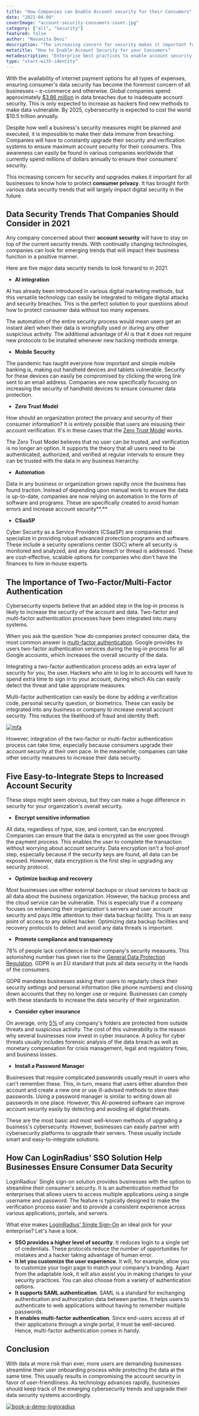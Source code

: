 ```yaml
---
title: "How Companies can Enable Account security for their Consumers"
date: "2021-04-09"
coverImage: "account-security-consumers-cover.jpg"
category: ["all", "Security"]
featured: false
author: "Navanita Devi"
description: "The increasing concern for security makes it important for all businesses to know how to protect consumer privacy. As technology advances rapidly, businesses should keep track of the emerging cybersecurity trends and upgrade their data security systems accordingly. Here are the enterprise best practices to enable account security for consumers."
metatitle: "How to Enable Account Security for your Consumers"
metadescription: "Enterprise best practices to enable account security for consumers. Learn the security techniques to protect your consumer identities and access management."
type: "start-with-identity"
---
```


With the availability of internet payment options for all types of expenses, ensuring consumer's data security has become the foremost concern of all businesses – e-commerce and otherwise. Global companies spend approximately [\$3.86 million](https://www.forbes.com/sites/chuckbrooks/2021/03/02/alarming-cybersecurity-stats-------what-you-need-to-know-for-2021/?sh=1758eae058d3) in data breaches due to inadequate account security. This is only expected to increase as hackers find new methods to make data vulnerable. By 2025, cybersecurity is expected to cost the world \$10.5 trillion annually.

Despite how well a business's security measures might be planned and executed, it is impossible to make their data immune from breaching. Companies will have to constantly upgrade their security and verification systems to ensure maximum account security for their consumers. This awareness can easily be found in various companies worldwide that currently spend millions of dollars annually to ensure their consumers’ security.

This increasing concern for security and upgrades makes it important for all businesses to know how to protect **consumer privacy**. It has brought forth various data security trends that will largely impact digital security in the future.

## Data Security Trends That Companies Should Consider in 2021

Any company concerned about their **account security** will have to stay on top of the current security trends. With continually changing technologies, companies can look for emerging trends that will impact their business function in a positive manner.

Here are five major data security trends to look forward to in 2021.

- **AI integration**

AI has already been introduced in various digital marketing methods, but this versatile technology can easily be integrated to mitigate digital attacks and security breaches. This is the perfect solution to your questions about how to protect consumer data without too many expenses.

The automation of the entire security process would mean users get an instant alert when their data is wrongfully used or during any other suspicious activity. The additional advantage of AI is that it does not require new protocols to be installed whenever new hacking methods emerge.

- **Mobile Security**

The pandemic has taught everyone how important and simple mobile banking is, making out handheld devices and tablets vulnerable. Security for these devices can easily be compromised by clicking the wrong link sent to an email address. Companies are now specifically focusing on increasing the security of handheld devices to ensure consumer data protection.

- **Zero Trust Model**

How should an organization protect the privacy and security of their consumer information? It is entirely possible that users are misusing their account verification. It's in these cases that the [Zero Trust Model](https://www.loginradius.com/resource/zero-trust-security/) works.

The Zero Trust Model believes that no user can be trusted, and verification is no longer an option. It supports the theory that all users need to be authenticated, authorized, and verified at regular intervals to ensure they can be trusted with the data in any business hierarchy.

- **Automation**

Data in any business or organization grows rapidly once the business has found traction. Instead of depending upon manual work to ensure the data is up-to-date, companies are now relying on automation in the form of software and programs. These are specifically created to avoid human errors and increase account security**.**

- **CSaaSP**

Cyber Security as a Service Providers (CSaaSP) are companies that specialize in providing robust advanced protection programs and software. These include a security operations center (SOC) where all security is monitored and analyzed, and any data breach or thread is addressed. These are cost-effective, scalable options for companies who don't have the finances to hire in-house experts.

## The Importance of Two-Factor/Multi-Factor Authentication

Cybersecurity experts believe that an added step in the log-in process is likely to increase the security of the account and data. Two-factor and multi-factor authentication processes have been integrated into many systems.

When you ask the question 'how do companies protect consumer data, the most common answer is [multi-factor authentication](https://www.loginradius.com/blog/async/why-mfa-important/). Google provides its users two-factor authentication services during the log-in process for all Google accounts, which increases the overall security of the data.

Integrating a two-factor authentication process adds an extra layer of security for you, the user. Hackers who aim to log in to accounts will have to spend extra time to sign in to your account, during which AIs can easily detect the threat and take appropriate measures.

Multi-factor authentication can easily be done by adding a verification code, personal security question, or biometrics. These can easily be integrated into any business or company to increase overall account security. This reduces the likelihood of fraud and identity theft.

[![mfa](mfa.png)](https://www.loginradius.com/resource/buyers-guide-to-multi-factor-authentication/)

However, integration of the two-factor or multi-factor authentication process can take time, especially because consumers upgrade their account security at their own pace. In the meanwhile, companies can take other security measures to increase their data security.

## Five Easy-to-Integrate Steps to Increased Account Security

These steps might seem obvious, but they can make a huge difference in security for your organization's overall security.

- **Encrypt sensitive information**

All data, regardless of type, size, and content, can be encrypted. Companies can ensure that the data is encrypted as the user goes through the payment process. This enables the user to complete the transaction without worrying about account security. Data encryption isn't a fool-proof step, especially because if the security keys are found, all data can be exposed. However, data encryption is the first step in upgrading any security protocol.

- **Optimize backup and recovery**

Most businesses use either external backups or cloud services to back up all data about the business organization. However, the backup process and the cloud service can be vulnerable. This is especially true if a company focuses on enhancing their organization's servers and user account security and pays little attention to their data backup facility. This is an easy point of access to any skilled hacker. Optimizing data backup facilities and recovery protocols to detect and avoid any data threats is important.

- **Promote compliance and transparency**

78% of people lack confidence in their company's security measures. This astonishing number has given rise to the [General Data Protection Regulation](https://www.loginradius.com/gdpr-and-privacy/). GDPR is an EU standard that puts all data security in the hands of the consumers.

GDPR mandates businesses asking their users to regularly check their security settings and personal information (like phone numbers) and closing down accounts that they no longer use or require. Businesses can comply with these standards to increase the data security of their organization.

- **Consider cyber insurance**

On average, only [5%](https://www.forbes.com/sites/chuckbrooks/2021/03/02/alarming-cybersecurity-stats-------what-you-need-to-know-for-2021/?sh=1758eae058d3) of any company's folders are protected from outside threats and suspicious activity. The cost of this vulnerability is the reason why several businesses now invest in cyber insurance. A policy for cyber threats usually includes forensic analysis of the data breach as well as monetary compensation for crisis management, legal and regulatory fines, and business losses.

- **Install a Password Manager**

Businesses that require complicated passwords usually result in users who can't remember these. This, in turn, means that users either abandon their account and create a new one or use ill-advised methods to store their passwords. Using a password manager is similar to writing down all passwords in one place. However, this AI-powered software can improve account security easily by detecting and avoiding all digital threats.

These are the most basic and most well-known methods of upgrading a business's cybersecurity. However, businesses can easily partner with cybersecurity platforms to upgrade their servers. These usually include smart and easy-to-integrate solutions.

## How Can LoginRadius' SSO Solution Help Businesses Ensure Consumer Data Security

LoginRadius' Single sign-on solution provides businesses with the option to streamline their consumer's security. It is an authentication method for enterprises that allows users to access multiple applications using a single username and password. The feature is typically designed to make the verification process easier and to provide a consistent experience across various applications, portals, and servers.

What else makes [LoginRadius' Single Sign-On](https://www.loginradius.com/protocols/) an ideal pick for your enterprise? Let's have a look.

- **SSO provides a higher level of security**. It reduces login to a single set of credentials. These protocols reduce the number of opportunities for mistakes and a hacker taking advantage of human error.
- **It let you customize the user experience**. It will, for example, allow you to customize your login page to match your company's branding. Apart from the adaptable look, it will also assist you in making changes to your security practices. You can also choose from a variety of authentication options.
- **It supports SAML authentication**. SAML is a standard for exchanging authentication and authorization data between parties. It helps users to authenticate to web applications without having to remember multiple passwords.
- **It enables multi-factor authentication**. Since end-users access all of their applications through a single portal, it must be well-secured. Hence, multi-factor authentication comes in handy.

## Conclusion

With data at more risk than ever, more users are demanding businesses streamline their user onboarding process while protecting the data at the same time. This usually results in compromising the account security in favor of user-friendliness. As technology advances rapidly, businesses should keep track of the emerging cybersecurity trends and upgrade their data security systems accordingly.

[![book-a-demo-loginradius](book-a-demo-loginradius.png)](https://www.loginradius.com/book-a-demo/)
